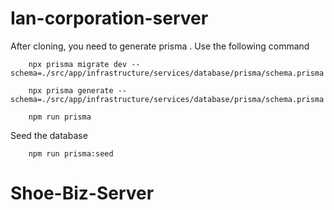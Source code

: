 # Ian-corporation-server

After cloning, you need to generate prisma .
Use the following command

        npx prisma migrate dev --schema=./src/app/infrastructure/services/database/prisma/schema.prisma
        
        npx prisma generate --schema=./src/app/infrastructure/services/database/prisma/schema.prisma

        npm run prisma

Seed the database

        npm run prisma:seed
# Shoe-Biz-Server
